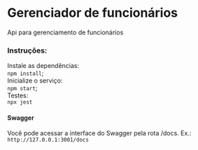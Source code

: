 # Gerenciador de funcionários  
Api para gerenciamento de funcionários  
### Instruções:
Instale as dependências:  
  `npm install`;  
Inicialize o serviço:  
`npm start`;  
Testes:  
`npx jest`   
#### Swagger
Você pode acessar a interface do Swagger pela rota /docs. Ex.: 
`http://127.0.0.1:3001/docs`
